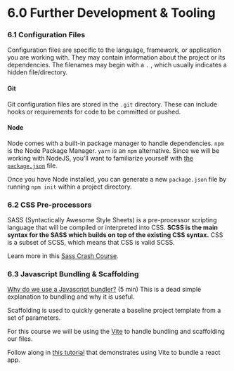 # 6.0 Further Development & Tooling

### 6.1 Configuration Files

Configuration files are specific to the language, framework, or application you are working with. They may contain information about the project or its dependencies. The filenames may begin with a `.` , which usually indicates a hidden file/directory.

#### Git

Git configuration files are stored in the `.git` directory. These can include hooks or requirements for code to be committed or pushed.

#### Node

Node comes with a built-in package manager to handle dependencies. `npm` is the Node Package Manager. `yarn` is an `npm` alternative. Since we will be working with NodeJS, you'll want to familiarize yourself with [the `package.json`](https://docs.npmjs.com/cli/v9/configuring-npm/package-json) file.

Once you have Node installed, you can generate a new `package.json` file by running `npm init` within a project directory.



### 6.2 CSS Pre-processors

SASS (Syntactically Awesome Style Sheets) is a pre-processor scripting language that will be compiled or interpreted into CSS. **SCSS is the main syntax for the SASS which builds on top of the existing CSS syntax.** CSS is a subset of SCSS, which means that CSS is valid SCSS.

Learn more in this [Sass Crash Course](https://www.youtube.com/watch?v=Zz6eOVaaelI).



### 6.3 Javascript Bundling & Scaffolding

[Why do we use a Javascript bundler?](https://www.youtube.com/watch?v=3UWlufSzO4k) (5 min) This is a dead simple explanation to bundling and why it is useful.

Scaffolding is used to quickly generate a baseline project template from a set of parameters.

For this course we will be using the [Vite](https://vitejs.dev/) to handle bundling and scaffolding our files.

Follow along in [this tutorial](https://codedamn.com/news/javascript/what-is-vite-js) that demonstrates using Vite to bundle a react app.



###

